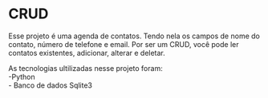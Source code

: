 # CRUD
<p> Esse projeto é uma agenda de contatos. Tendo nela os campos de nome do contato, número de telefone e email.
Por ser um CRUD, você pode ler contatos existentes, adicionar, alterar e deletar. </p>
<p>  As tecnologias ultilizadas nesse projeto foram:
     <BR>-Python<BR>
     - Banco de dados Sqlite3
</p>
